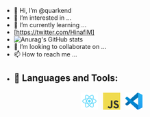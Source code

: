 - 👋 Hi, I’m @quarkend
- 👀 I’m interested in ...
- 🌱 I’m currently learning ...
- [https://twitter.com/HinafiM]
- ![Anurag's GitHub stats](https://github-readme-stats.vercel.app/api?username=quarkend&show_icons=true&theme=radical)
- 💞️ I’m looking to collaborate on ...
- 📫 How to reach me ...
- ## 🧰 Languages and Tools:
<p align="center">
<img src="https://raw.githubusercontent.com/github/explore/80688e429a7d4ef2fca1e82350fe8e3517d3494d/topics/react/react.png" alt="react" height="40" style="vertical-align:top; margin:4px">
<img src="https://raw.githubusercontent.com/github/explore/80688e429a7d4ef2fca1e82350fe8e3517d3494d/topics/javascript/javascript.png" alt="Javascript" height="40" style="vertical-align:top; margin:4px">
<img src="https://raw.githubusercontent.com/github/explore/80688e429a7d4ef2fca1e82350fe8e3517d3494d/topics/visual-studio-code/visual-studio-code.png" alt="VS Code" height="40" style="vertical-align:top; margin:4px">
</p>

<!---
quarkend/quarkend is a ✨ special ✨ repository because its `README.md` (this file) appears on your GitHub profile.
You can click the Preview link to take a look at your changes.
--->
